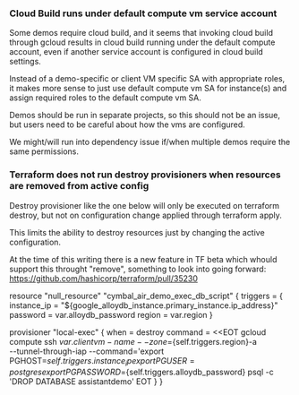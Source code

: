 ### Cloud Build runs under default compute vm service account

Some demos require cloud build, and it seems that invoking cloud build through
gcloud results in cloud build running under the default compute account,
even if another service account is configured in cloud build settings.

Instead of a demo-specific or client VM specific SA with appropriate roles, 
it makes more sense to just use default compute vm SA for instance(s) and assign required roles to the default compute vm SA.

Demos should be run in separate projects, so this should not be an issue, but
users need to be careful about how the vms are configured.

We might/will run into dependency issue if/when multiple demos require the same
permissions.


### Terraform does not run destroy provisioners when resources are removed from active config

Destroy provisioner like the one below will only be executed on terraform destroy,
but not on configuration change applied through terraform apply.

This limits the ability to destroy resources just by changing the active configuration.

At the time of this writing there is a new feature in TF beta which whould support this throught "remove", something to look into going forward: https://github.com/hashicorp/terraform/pull/35230
 

resource "null_resource" "cymbal_air_demo_exec_db_script" {
  triggers = {
    instance_ip     = "${google_alloydb_instance.primary_instance.ip_address}"
    password        = var.alloydb_password
    region          = var.region
  }

  provisioner "local-exec" {
    when    = destroy
    command = <<EOT
      gcloud compute ssh ${var.clientvm-name} --zone=${self.triggers.region}-a \
      --tunnel-through-iap --command='export PGHOST=${self.triggers.instance_ip}
      export PGUSER=postgres
      export PGPASSWORD=${self.triggers.alloydb_password}
      psql -c 'DROP DATABASE assistantdemo'
    EOT
  }
}
